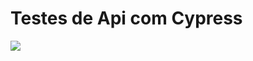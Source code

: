 # Testes de Api com Cypress
![](https://www.softwaretestingclass.com/wp-content/uploads/2018/07/API-Testing.png)
